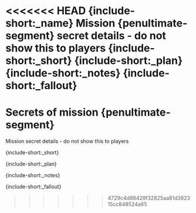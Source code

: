 <<<<<<< HEAD
{include-short:_name}
Mission {penultimate-segment} secret details - do not show this to players
{include-short:_short}
{include-short:_plan}
{include-short:_notes}
{include-short:_fallout}
=======
# Secrets of mission {penultimate-segment}
Mission secret details - do not show this to players

{include-short:_short}

{include-short:_plan}

{include-short:_notes}

{include-short:_fallout}
>>>>>>> 4729c4d88429f32825aa81d382315cc848524a65
